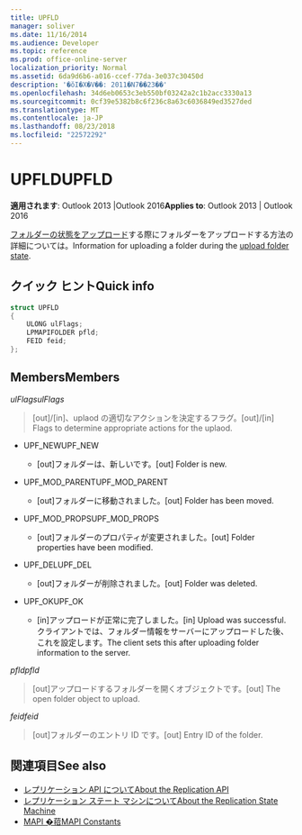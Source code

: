 ```yaml
---
title: UPFLD
manager: soliver
ms.date: 11/16/2014
ms.audience: Developer
ms.topic: reference
ms.prod: office-online-server
localization_priority: Normal
ms.assetid: 6da9d6b6-a016-ccef-77da-3e037c30450d
description: '�ŏI�X�V��: 2011�N7��23��'
ms.openlocfilehash: 34d6eb0653c3eb550bf03242a2c1b2acc3330a13
ms.sourcegitcommit: 0cf39e5382b8c6f236c8a63c6036849ed3527ded
ms.translationtype: MT
ms.contentlocale: ja-JP
ms.lasthandoff: 08/23/2018
ms.locfileid: "22572292"
---
```

# <a name="upfld"></a><span data-ttu-id="c4c61-103">UPFLD</span><span class="sxs-lookup"><span data-stu-id="c4c61-103">UPFLD</span></span>

<span data-ttu-id="c4c61-104">**適用されます**: Outlook 2013 |Outlook 2016</span><span class="sxs-lookup"><span data-stu-id="c4c61-104">**Applies to**: Outlook 2013 | Outlook 2016</span></span> 
  
<span data-ttu-id="c4c61-105">[フォルダーの状態をアップロード](upload-folder-state.md)する際にフォルダーをアップロードする方法の詳細については。</span><span class="sxs-lookup"><span data-stu-id="c4c61-105">Information for uploading a folder during the [upload folder state](upload-folder-state.md).</span></span>
  
## <a name="quick-info"></a><span data-ttu-id="c4c61-106">クイック ヒント</span><span class="sxs-lookup"><span data-stu-id="c4c61-106">Quick info</span></span>

```cpp
struct UPFLD 
{ 
    ULONG ulFlags; 
    LPMAPIFOLDER pfld; 
    FEID feid; 
}; 

```

## <a name="members"></a><span data-ttu-id="c4c61-107">Members</span><span class="sxs-lookup"><span data-stu-id="c4c61-107">Members</span></span>

<span data-ttu-id="c4c61-108">_ulFlags_</span><span class="sxs-lookup"><span data-stu-id="c4c61-108">_ulFlags_</span></span>
  
>  <span data-ttu-id="c4c61-109">[out]/[in]、uplaod の適切なアクションを決定するフラグ。</span><span class="sxs-lookup"><span data-stu-id="c4c61-109">[out]/[in] Flags to determine appropriate actions for the uplaod.</span></span> 
    
  - <span data-ttu-id="c4c61-110">UPF_NEW</span><span class="sxs-lookup"><span data-stu-id="c4c61-110">UPF_NEW</span></span>
    
    - <span data-ttu-id="c4c61-111">[out]フォルダーは、新しいです。</span><span class="sxs-lookup"><span data-stu-id="c4c61-111">[out] Folder is new.</span></span>
    
  - <span data-ttu-id="c4c61-112">UPF_MOD_PARENT</span><span class="sxs-lookup"><span data-stu-id="c4c61-112">UPF_MOD_PARENT</span></span>
    
    - <span data-ttu-id="c4c61-113">[out]フォルダーに移動されました。</span><span class="sxs-lookup"><span data-stu-id="c4c61-113">[out] Folder has been moved.</span></span>
    
  - <span data-ttu-id="c4c61-114">UPF_MOD_PROPS</span><span class="sxs-lookup"><span data-stu-id="c4c61-114">UPF_MOD_PROPS</span></span>
    
    - <span data-ttu-id="c4c61-115">[out]フォルダーのプロパティが変更されました。</span><span class="sxs-lookup"><span data-stu-id="c4c61-115">[out] Folder properties have been modified.</span></span>
    
  - <span data-ttu-id="c4c61-116">UPF_DEL</span><span class="sxs-lookup"><span data-stu-id="c4c61-116">UPF_DEL</span></span>
    
    - <span data-ttu-id="c4c61-117">[out]フォルダーが削除されました。</span><span class="sxs-lookup"><span data-stu-id="c4c61-117">[out] Folder was deleted.</span></span>
    
  - <span data-ttu-id="c4c61-118">UPF_OK</span><span class="sxs-lookup"><span data-stu-id="c4c61-118">UPF_OK</span></span>
    
    - <span data-ttu-id="c4c61-119">[in]アップロードが正常に完了しました。</span><span class="sxs-lookup"><span data-stu-id="c4c61-119">[in] Upload was successful.</span></span> <span data-ttu-id="c4c61-120">クライアントでは、フォルダー情報をサーバーにアップロードした後、これを設定します。</span><span class="sxs-lookup"><span data-stu-id="c4c61-120">The client sets this after uploading folder information to the server.</span></span>
    
<span data-ttu-id="c4c61-121">_pfld_</span><span class="sxs-lookup"><span data-stu-id="c4c61-121">_pfld_</span></span>
  
> <span data-ttu-id="c4c61-122">[out]アップロードするフォルダーを開くオブジェクトです。</span><span class="sxs-lookup"><span data-stu-id="c4c61-122">[out] The open folder object to upload.</span></span>
    
<span data-ttu-id="c4c61-123">_feid_</span><span class="sxs-lookup"><span data-stu-id="c4c61-123">_feid_</span></span>
  
> <span data-ttu-id="c4c61-124">[out]フォルダーのエントリ ID です。</span><span class="sxs-lookup"><span data-stu-id="c4c61-124">[out] Entry ID of the folder.</span></span>
    
## <a name="see-also"></a><span data-ttu-id="c4c61-125">関連項目</span><span class="sxs-lookup"><span data-stu-id="c4c61-125">See also</span></span>

- [<span data-ttu-id="c4c61-126">レプリケーション API について</span><span class="sxs-lookup"><span data-stu-id="c4c61-126">About the Replication API</span></span>](about-the-replication-api.md) 
- [<span data-ttu-id="c4c61-127">レプリケーション ステート マシンについて</span><span class="sxs-lookup"><span data-stu-id="c4c61-127">About the Replication State Machine</span></span>](about-the-replication-state-machine.md)
- [<span data-ttu-id="c4c61-128">MAPI �萔</span><span class="sxs-lookup"><span data-stu-id="c4c61-128">MAPI Constants</span></span>](mapi-constants.md)

